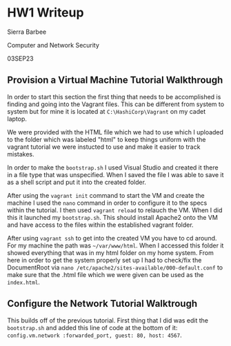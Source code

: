 # HW1 Writeup
Sierra Barbee

Computer and Network Security

03SEP23

## Provision a Virtual Machine Tutorial Walkthrough
In order to start this section the first thing that needs to be accomplished is finding and going into the Vagrant files. This can be different from system to system but for mine it is located at `C:\HashiCorp\Vagrant` on my cadet laptop. 

We were provided with the HTML file which we had to use which I uploaded to the folder which was labeled "html" to keep things uniform with the vagrant tutorial we were instucted to use and make it easier to track mistakes. 

In order to make the `bootstrap.sh` I used Visual Studio and created it there in a file type that was unspecified. When I saved the file I was able to save it as a shell script and put it into the created folder. 

After using the `vagrant init` command to start the VM and create the machine I used the `nano` command in order to configure it to the specs within the tutorial. I then used `vagrant reload` to relauch the VM. When I did this it launched my `bootstrap.sh`. This should install Apache2 onto the VM and have access to the files within the established vagrant folder. 

After using `vagrant ssh` to get into the created VM you have to cd around. For my machine the path was `~/var/www/html`. When I accessed this folder it showed everything that was in my html folder on my home system. From here in order to get the system properly set up I had to check/fix the DocumentRoot via `nano /etc/apache2/sites-available/000-default.conf` to make sure that the .html file which we were given can be used as the `index.html`.

## Configure the Network Tutorial Walktrough

This builds off of the previous tutorial. First thing that I did was edit the `bootstrap.sh` and added this line of code at the bottom of it: `config.vm.network :forwarded_port, guest: 80, host: 4567`.
